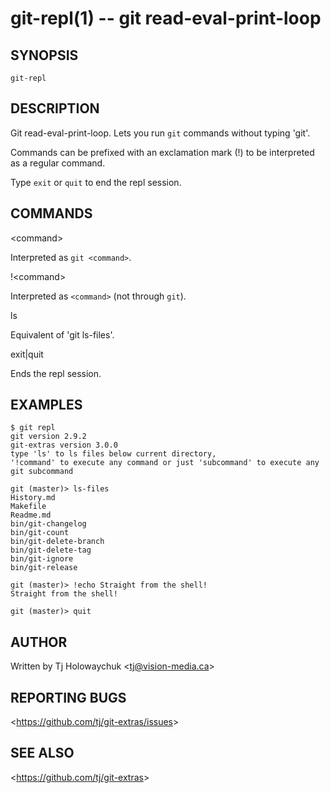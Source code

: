 git-repl(1) -- git read-eval-print-loop
=======================================

## SYNOPSIS

`git-repl`

## DESCRIPTION

  Git read-eval-print-loop. Lets you run `git` commands without typing 'git'.

  Commands can be prefixed with an exclamation mark (!) to be interpreted as
  a regular command.

  Type `exit` or `quit` to end the repl session.

## COMMANDS

  &lt;command&gt;

  Interpreted as `git <command>`.

  !&lt;command&gt;

  Interpreted as `<command>` (not through `git`).

  ls

  Equivalent of 'git ls-files'.

  exit|quit

  Ends the repl session.


## EXAMPLES

    $ git repl
    git version 2.9.2
    git-extras version 3.0.0
    type 'ls' to ls files below current directory,
    '!command' to execute any command or just 'subcommand' to execute any git subcommand

    git (master)> ls-files
    History.md
    Makefile
    Readme.md
    bin/git-changelog
    bin/git-count
    bin/git-delete-branch
    bin/git-delete-tag
    bin/git-ignore
    bin/git-release

    git (master)> !echo Straight from the shell!
    Straight from the shell!

    git (master)> quit

## AUTHOR

Written by Tj Holowaychuk &lt;<tj@vision-media.ca>&gt;

## REPORTING BUGS

&lt;<https://github.com/tj/git-extras/issues>&gt;

## SEE ALSO

&lt;<https://github.com/tj/git-extras>&gt;

